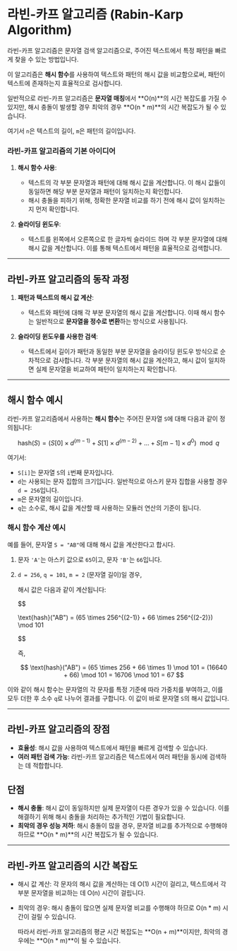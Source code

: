 # 라빈-카프 알고리즘 (Rabin-Karp Algorithm)

라빈-카프 알고리즘은 문자열 검색 알고리즘으로, 주어진 텍스트에서 특정 패턴을 빠르게 찾을 수 있는 방법입니다.

이 알고리즘은 **해시 함수**를 사용하여 텍스트와 패턴의 해시 값을 비교함으로써, 패턴이 텍스트에 존재하는지 효율적으로 검사합니다.

일반적으로 라빈-카프 알고리즘은 **문자열 매칭**에서 **O(n)**의 시간 복잡도를 가질 수 있지만, 해시 충돌이 발생할 경우 최악의 경우 **O(n * m)**의 시간 복잡도가 될 수 있습니다.

여기서 `n`은 텍스트의 길이, `m`은 패턴의 길이입니다.

### 라빈-카프 알고리즘의 기본 아이디어

1. **해시 함수 사용**:
   - 텍스트의 각 부분 문자열과 패턴에 대해 해시 값을 계산합니다. 이 해시 값들이 동일하면 해당 부분 문자열과 패턴이 일치하는지 확인합니다.
   - 해시 충돌을 피하기 위해, 정확한 문자열 비교를 하기 전에 해시 값이 일치하는지 먼저 확인합니다.

2. **슬라이딩 윈도우**:
   - 텍스트를 왼쪽에서 오른쪽으로 한 글자씩 슬라이드 하며 각 부분 문자열에 대해 해시 값을 계산합니다. 이를 통해 텍스트에서 패턴을 효율적으로 검색합니다.

---

## 라빈-카프 알고리즘의 동작 과정

1. **패턴과 텍스트의 해시 값 계산**:
   - 텍스트와 패턴에 대해 각 부분 문자열의 해시 값을 계산합니다. 이때 해시 함수는 일반적으로 **문자열을 정수로 변환**하는 방식으로 사용됩니다.

2. **슬라이딩 윈도우를 사용한 검색**:
   - 텍스트에서 길이가 패턴과 동일한 부분 문자열을 슬라이딩 윈도우 방식으로 순차적으로 검사합니다. 각 부분 문자열의 해시 값을 계산하고, 해시 값이 일치하면 실제 문자열을 비교하여 패턴이 일치하는지 확인합니다.

---

## 해시 함수 예시

라빈-카프 알고리즘에서 사용하는 **해시 함수**는 주어진 문자열 `S`에 대해 다음과 같이 정의됩니다:

$$
\text{hash}(S) = (S[0] \times d^{(m-1)} + S[1] \times d^{(m-2)} + \dots + S[m-1] \times d^0) \mod q
$$

여기서:

- `S[i]`는 문자열 `S`의 `i`번째 문자입니다.
- `d`는 사용되는 문자 집합의 크기입니다. 일반적으로 아스키 문자 집합을 사용할 경우 `d = 256`입니다.
- `m`은 문자열의 길이입니다.
- `q`는 소수로, 해시 값을 계산할 때 사용하는 모듈러 연산의 기준이 됩니다.

### 해시 함수 계산 예시

예를 들어, 문자열 `S = "AB"`에 대해 해시 값을 계산한다고 합시다.

1. 문자 `'A'`는 아스키 값으로 `65`이고, 문자 `'B'`는 `66`입니다.
2. `d = 256`, `q = 101`, `m = 2` (문자열 길이)일 경우,
   
   해시 값은 다음과 같이 계산됩니다:

   $$
   
   \text{hash}("AB") = (65 \times 256^{(2-1)} + 66 \times 256^{(2-2)}) \mod 101
   
   $$

   즉,

   $$
   \text{hash}("AB") = (65 \times 256 + 66 \times 1) \mod 101 = (16640 + 66) \mod 101 = 16706 \mod 101 = 67
   $$

이와 같이 해시 함수는 문자열의 각 문자를 특정 기준에 따라 가중치를 부여하고, 이를 모두 더한 후 소수 `q`로 나누어 결과를 구합니다. 이 값이 바로 문자열 `S`의 해시 값입니다.

---

## 라빈-카프 알고리즘의 장점

- **효율성**: 해시 값을 사용하여 텍스트에서 패턴을 빠르게 검색할 수 있습니다.
- **여러 패턴 검색 가능**: 라빈-카프 알고리즘은 텍스트에서 여러 패턴을 동시에 검색하는 데 적합합니다.

## 단점

- **해시 충돌**: 해시 값이 동일하지만 실제 문자열이 다른 경우가 있을 수 있습니다. 이를 해결하기 위해 해시 충돌을 처리하는 추가적인 기법이 필요합니다.
- **최악의 경우 성능 저하**: 해시 충돌이 많을 경우, 문자열 비교를 추가적으로 수행해야 하므로 **O(n * m)**의 시간 복잡도가 될 수 있습니다.

---

## 라빈-카프 알고리즘의 시간 복잡도
  - 해시 값 계산: 각 문자의 해시 값을 계산하는 데 O(1) 시간이 걸리고, 텍스트에서 각 부분 문자열을 비교하는 데 O(n) 시간이 걸립니다.
  - 최악의 경우: 해시 충돌이 많으면 실제 문자열 비교를 수행해야 하므로 O(n * m) 시간이 걸릴 수 있습니다.

    따라서 라빈-카프 알고리즘의 평균 시간 복잡도는 **O(n + m)**이지만, 최악의 경우에는 **O(n * m)**이 될 수 있습니다.
